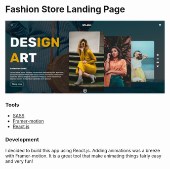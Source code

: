 # Fashion Store Landing Page

![Design preview for the fashion blog landing page.](./src/images/preview.jpg)

### Tools

- [SASS](https://sass-lang.com/)
- [Framer-motion](https://www.framer.com/motion/)
- [React.js](https://reactjs.org/)

### Development

I decided to build this app using React.js. Adding animations was a breeze with Framer-motion. It is a great tool that make animating things fairly easy and very fun!
